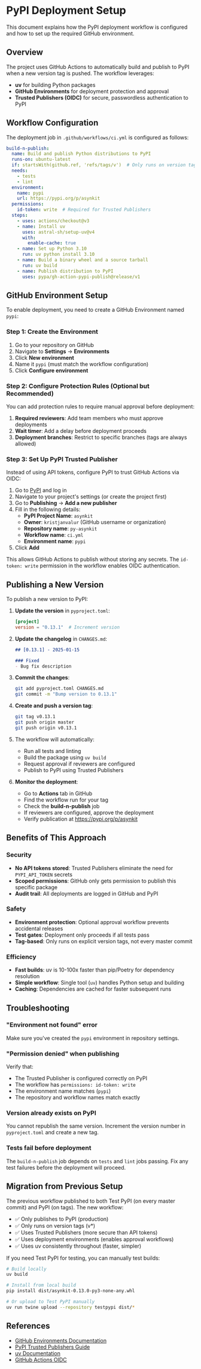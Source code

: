 # PyPI Deployment Setup

This document explains how the PyPI deployment workflow is configured and how to set up the required GitHub environment.

## Overview

The project uses GitHub Actions to automatically build and publish to PyPI when a new version tag is pushed. The workflow leverages:

- **uv** for building Python packages
- **GitHub Environments** for deployment protection and approval
- **Trusted Publishers (OIDC)** for secure, passwordless authentication to PyPI

## Workflow Configuration

The deployment job in `.github/workflows/ci.yml` is configured as follows:

```yaml
build-n-publish:
  name: Build and publish Python distributions to PyPI
  runs-on: ubuntu-latest
  if: startsWith(github.ref, 'refs/tags/v')  # Only runs on version tags like v0.13.0
  needs:
    - tests
    - lint
  environment:
    name: pypi
    url: https://pypi.org/p/asynkit
  permissions:
    id-token: write  # Required for Trusted Publishers
  steps:
    - uses: actions/checkout@v3
    - name: Install uv
      uses: astral-sh/setup-uv@v4
      with:
        enable-cache: true
    - name: Set up Python 3.10
      run: uv python install 3.10
    - name: Build a binary wheel and a source tarball
      run: uv build
    - name: Publish distribution to PyPI
      uses: pypa/gh-action-pypi-publish@release/v1
```

## GitHub Environment Setup

To enable deployment, you need to create a GitHub Environment named `pypi`:

### Step 1: Create the Environment

1. Go to your repository on GitHub
1. Navigate to **Settings** → **Environments**
1. Click **New environment**
1. Name it `pypi` (must match the workflow configuration)
1. Click **Configure environment**

### Step 2: Configure Protection Rules (Optional but Recommended)

You can add protection rules to require manual approval before deployment:

1. **Required reviewers**: Add team members who must approve deployments
1. **Wait timer**: Add a delay before deployment proceeds
1. **Deployment branches**: Restrict to specific branches (tags are always allowed)

### Step 3: Set Up PyPI Trusted Publisher

Instead of using API tokens, configure PyPI to trust GitHub Actions via OIDC:

1. Go to [PyPI](https://pypi.org) and log in
1. Navigate to your project's settings (or create the project first)
1. Go to **Publishing** → **Add a new publisher**
1. Fill in the following details:
   - **PyPI Project Name**: `asynkit`
   - **Owner**: `kristjanvalur` (GitHub username or organization)
   - **Repository name**: `py-asynkit`
   - **Workflow name**: `ci.yml`
   - **Environment name**: `pypi`
1. Click **Add**

This allows GitHub Actions to publish without storing any secrets. The `id-token: write` permission in the workflow enables OIDC authentication.

## Publishing a New Version

To publish a new version to PyPI:

1. **Update the version** in `pyproject.toml`:

   ```toml
   [project]
   version = "0.13.1"  # Increment version
   ```

1. **Update the changelog** in `CHANGES.md`:

   ```markdown
   ## [0.13.1] - 2025-01-15

   ### Fixed
   - Bug fix description
   ```

1. **Commit the changes**:

   ```bash
   git add pyproject.toml CHANGES.md
   git commit -m "Bump version to 0.13.1"
   ```

1. **Create and push a version tag**:

   ```bash
   git tag v0.13.1
   git push origin master
   git push origin v0.13.1
   ```

1. The workflow will automatically:

   - Run all tests and linting
   - Build the package using `uv build`
   - Request approval if reviewers are configured
   - Publish to PyPI using Trusted Publishers

1. **Monitor the deployment**:

   - Go to **Actions** tab in GitHub
   - Find the workflow run for your tag
   - Check the **build-n-publish** job
   - If reviewers are configured, approve the deployment
   - Verify publication at https://pypi.org/p/asynkit

## Benefits of This Approach

### Security

- **No API tokens stored**: Trusted Publishers eliminate the need for `PYPI_API_TOKEN` secrets
- **Scoped permissions**: GitHub only gets permission to publish this specific package
- **Audit trail**: All deployments are logged in GitHub and PyPI

### Safety

- **Environment protection**: Optional approval workflow prevents accidental releases
- **Test gates**: Deployment only proceeds if all tests pass
- **Tag-based**: Only runs on explicit version tags, not every master commit

### Efficiency

- **Fast builds**: uv is 10-100x faster than pip/Poetry for dependency resolution
- **Simple workflow**: Single tool (`uv`) handles Python setup and building
- **Caching**: Dependencies are cached for faster subsequent runs

## Troubleshooting

### "Environment not found" error

Make sure you've created the `pypi` environment in repository settings.

### "Permission denied" when publishing

Verify that:

- The Trusted Publisher is configured correctly on PyPI
- The workflow has `permissions: id-token: write`
- The environment name matches (`pypi`)
- The repository and workflow names match exactly

### Version already exists on PyPI

You cannot republish the same version. Increment the version number in `pyproject.toml` and create a new tag.

### Tests fail before deployment

The `build-n-publish` job depends on `tests` and `lint` jobs passing. Fix any test failures before the deployment will proceed.

## Migration from Previous Setup

The previous workflow published to both Test PyPI (on every master commit) and PyPI (on tags). The new workflow:

- ✅ Only publishes to PyPI (production)
- ✅ Only runs on version tags (v\*)
- ✅ Uses Trusted Publishers (more secure than API tokens)
- ✅ Uses deployment environments (enables approval workflows)
- ✅ Uses uv consistently throughout (faster, simpler)

If you need Test PyPI for testing, you can manually test builds:

```bash
# Build locally
uv build

# Install from local build
pip install dist/asynkit-0.13.0-py3-none-any.whl

# Or upload to Test PyPI manually
uv run twine upload --repository testpypi dist/*
```

## References

- [GitHub Environments Documentation](https://docs.github.com/en/actions/deployment/targeting-different-environments/using-environments-for-deployment)
- [PyPI Trusted Publishers Guide](https://docs.pypi.org/trusted-publishers/)
- [uv Documentation](https://docs.astral.sh/uv/)
- [GitHub Actions OIDC](https://docs.github.com/en/actions/deployment/security-hardening-your-deployments/about-security-hardening-with-openid-connect)
